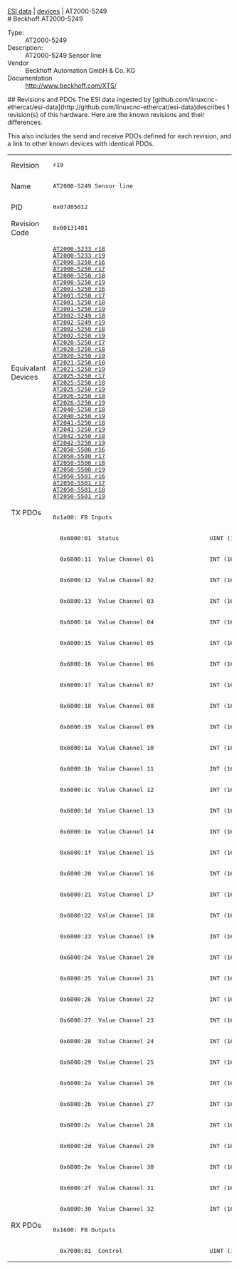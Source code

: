 <div class="nav"><a href="/esi-data">ESI data</a> | <a href="/esi-data/devices">devices</a> | AT2000-5249</div>
#  Beckhoff AT2000-5249

<dl>
  <dt>Type:</dt><dd>AT2000-5249</dd>
  <dt>Description:</dt><dd>AT2000-5249 Sensor line</dd>
  <dt>Vendor</dt><dd>Beckhoff Automation GmbH & Co. KG</dd>
  <dt>Documentation</dt><dd><a href="http://www.beckhoff.com/XTS/">http://www.beckhoff.com/XTS/</a></dd>
</dl>
## Revisions and PDOs
The ESI data ingested by [github.com/linuxcnc-ethercat/esi-data](http://github.com/linuxcnc-ethercat/esi-data)describes 1 revision(s) of this hardware.  Here are the known revisions and their differences.

This also includes the send and receive PDOs defined for each revision, and a link to other known devices with identical PDOs.

<table>
<tr >
<td class="first">Revision</td>
<td ><pre>r19</pre></td>
</tr>
<tr >
<td class="first">Name</td>
<td ><pre>AT2000-5249 Sensor line</pre></td>
</tr>
<tr >
<td class="first">PID</td>
<td ><pre>0x07d05012</pre></td>
</tr>
<tr >
<td class="first">Revision Code</td>
<td ><pre>0x00131481</pre></td>
</tr>
<tr >
<td class="first">Equivalant Devices</td>
<td ><pre><a href="AT2000-5233">AT2000-5233 r18</a><br/><a href="AT2000-5233">AT2000-5233 r19</a><br/><a href="AT2000-5250">AT2000-5250 r16</a><br/><a href="AT2000-5250">AT2000-5250 r17</a><br/><a href="AT2000-5250">AT2000-5250 r18</a><br/><a href="AT2000-5250">AT2000-5250 r19</a><br/><a href="AT2001-5250">AT2001-5250 r16</a><br/><a href="AT2001-5250">AT2001-5250 r17</a><br/><a href="AT2001-5250">AT2001-5250 r18</a><br/><a href="AT2001-5250">AT2001-5250 r19</a><br/><a href="AT2002-5249">AT2002-5249 r18</a><br/><a href="AT2002-5249">AT2002-5249 r19</a><br/><a href="AT2002-5250">AT2002-5250 r18</a><br/><a href="AT2002-5250">AT2002-5250 r19</a><br/><a href="AT2020-5250">AT2020-5250 r17</a><br/><a href="AT2020-5250">AT2020-5250 r18</a><br/><a href="AT2020-5250">AT2020-5250 r19</a><br/><a href="AT2021-5250">AT2021-5250 r18</a><br/><a href="AT2021-5250">AT2021-5250 r19</a><br/><a href="AT2025-5250">AT2025-5250 r17</a><br/><a href="AT2025-5250">AT2025-5250 r18</a><br/><a href="AT2025-5250">AT2025-5250 r19</a><br/><a href="AT2026-5250">AT2026-5250 r18</a><br/><a href="AT2026-5250">AT2026-5250 r19</a><br/><a href="AT2040-5250">AT2040-5250 r18</a><br/><a href="AT2040-5250">AT2040-5250 r19</a><br/><a href="AT2041-5250">AT2041-5250 r18</a><br/><a href="AT2041-5250">AT2041-5250 r19</a><br/><a href="AT2042-5250">AT2042-5250 r18</a><br/><a href="AT2042-5250">AT2042-5250 r19</a><br/><a href="AT2050-5500">AT2050-5500 r16</a><br/><a href="AT2050-5500">AT2050-5500 r17</a><br/><a href="AT2050-5500">AT2050-5500 r18</a><br/><a href="AT2050-5500">AT2050-5500 r19</a><br/><a href="AT2050-5501">AT2050-5501 r16</a><br/><a href="AT2050-5501">AT2050-5501 r17</a><br/><a href="AT2050-5501">AT2050-5501 r18</a><br/><a href="AT2050-5501">AT2050-5501 r19</a></pre></td>
</tr>
<tr class="txpdo pdosection">
<td class="first" rowspan=34 valign=top>TX PDOs</td>
<td><pre>0x1a00: FB Inputs</pre></td>
<td></td>
</tr>
<tr class="txpdo">
<td ><pre>  0x6000:01  Status                          UINT (16 bits)</pre></td>
</tr>
<tr class="txpdo">
<td ><pre>  0x6000:11  Value Channel 01                INT (16 bits)</pre></td>
</tr>
<tr class="txpdo">
<td ><pre>  0x6000:12  Value Channel 02                INT (16 bits)</pre></td>
</tr>
<tr class="txpdo">
<td ><pre>  0x6000:13  Value Channel 03                INT (16 bits)</pre></td>
</tr>
<tr class="txpdo">
<td ><pre>  0x6000:14  Value Channel 04                INT (16 bits)</pre></td>
</tr>
<tr class="txpdo">
<td ><pre>  0x6000:15  Value Channel 05                INT (16 bits)</pre></td>
</tr>
<tr class="txpdo">
<td ><pre>  0x6000:16  Value Channel 06                INT (16 bits)</pre></td>
</tr>
<tr class="txpdo">
<td ><pre>  0x6000:17  Value Channel 07                INT (16 bits)</pre></td>
</tr>
<tr class="txpdo">
<td ><pre>  0x6000:18  Value Channel 08                INT (16 bits)</pre></td>
</tr>
<tr class="txpdo">
<td ><pre>  0x6000:19  Value Channel 09                INT (16 bits)</pre></td>
</tr>
<tr class="txpdo">
<td ><pre>  0x6000:1a  Value Channel 10                INT (16 bits)</pre></td>
</tr>
<tr class="txpdo">
<td ><pre>  0x6000:1b  Value Channel 11                INT (16 bits)</pre></td>
</tr>
<tr class="txpdo">
<td ><pre>  0x6000:1c  Value Channel 12                INT (16 bits)</pre></td>
</tr>
<tr class="txpdo">
<td ><pre>  0x6000:1d  Value Channel 13                INT (16 bits)</pre></td>
</tr>
<tr class="txpdo">
<td ><pre>  0x6000:1e  Value Channel 14                INT (16 bits)</pre></td>
</tr>
<tr class="txpdo">
<td ><pre>  0x6000:1f  Value Channel 15                INT (16 bits)</pre></td>
</tr>
<tr class="txpdo">
<td ><pre>  0x6000:20  Value Channel 16                INT (16 bits)</pre></td>
</tr>
<tr class="txpdo">
<td ><pre>  0x6000:21  Value Channel 17                INT (16 bits)</pre></td>
</tr>
<tr class="txpdo">
<td ><pre>  0x6000:22  Value Channel 18                INT (16 bits)</pre></td>
</tr>
<tr class="txpdo">
<td ><pre>  0x6000:23  Value Channel 19                INT (16 bits)</pre></td>
</tr>
<tr class="txpdo">
<td ><pre>  0x6000:24  Value Channel 20                INT (16 bits)</pre></td>
</tr>
<tr class="txpdo">
<td ><pre>  0x6000:25  Value Channel 21                INT (16 bits)</pre></td>
</tr>
<tr class="txpdo">
<td ><pre>  0x6000:26  Value Channel 22                INT (16 bits)</pre></td>
</tr>
<tr class="txpdo">
<td ><pre>  0x6000:27  Value Channel 23                INT (16 bits)</pre></td>
</tr>
<tr class="txpdo">
<td ><pre>  0x6000:28  Value Channel 24                INT (16 bits)</pre></td>
</tr>
<tr class="txpdo">
<td ><pre>  0x6000:29  Value Channel 25                INT (16 bits)</pre></td>
</tr>
<tr class="txpdo">
<td ><pre>  0x6000:2a  Value Channel 26                INT (16 bits)</pre></td>
</tr>
<tr class="txpdo">
<td ><pre>  0x6000:2b  Value Channel 27                INT (16 bits)</pre></td>
</tr>
<tr class="txpdo">
<td ><pre>  0x6000:2c  Value Channel 28                INT (16 bits)</pre></td>
</tr>
<tr class="txpdo">
<td ><pre>  0x6000:2d  Value Channel 29                INT (16 bits)</pre></td>
</tr>
<tr class="txpdo">
<td ><pre>  0x6000:2e  Value Channel 30                INT (16 bits)</pre></td>
</tr>
<tr class="txpdo">
<td ><pre>  0x6000:2f  Value Channel 31                INT (16 bits)</pre></td>
</tr>
<tr class="txpdo">
<td ><pre>  0x6000:30  Value Channel 32                INT (16 bits)</pre></td>
</tr>
<tr class="rxpdo pdosection">
<td class="first" rowspan=2 valign=top>RX PDOs</td>
<td><pre>0x1600: FB Outputs</pre></td>
<td></td>
</tr>
<tr class="rxpdo">
<td ><pre>  0x7000:01  Control                         UINT (16 bits)</pre></td>
</tr>
</table>
